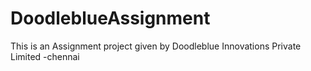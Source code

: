 # DoodleblueAssignment
This is an Assignment project given by Doodleblue Innovations Private Limited -chennai
